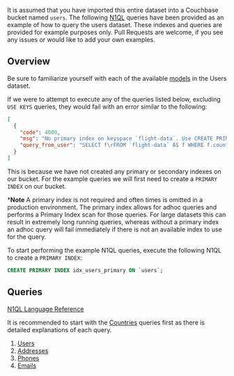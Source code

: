 It is assumed that you have imported this entire dataset into a Couchbase bucket named `users`.  The following [N1QL](http://www.couchbase.com/n1ql) queries have been provided as an example of how to query the users dataset.  These indexes and queries are provided for example purposes only.  Pull Requests are welcome, if you see any issues or would like to add your own examples.


## Overview

Be sure to familiarize yourself with each of the available [models](/users/docs/models/) in the Users dataset.

If we were to attempt to execute any of the queries listed below, excluding `USE KEYS` queries, they would fail with an error similar to the following:

```json
[
  {
    "code": 4000,
    "msg": "No primary index on keyspace `flight-data`. Use CREATE PRIMARY INDEX to create one.",
    "query_from_user": "SELECT f\rFROM `flight-data` AS f WHERE f.country_code = 'FI'\r;"
  }
]
```

This is because we have not created any primary or secondary indexes on our bucket.  For the example queries we will first need to create a `PRIMARY INDEX` on our bucket.  

***Note** A primary index is not required and often times is omitted in a production environment.  The primary index allows for adhoc queries and performs a Primary Index scan for those queries.  For large datasets this can result in extremely long running queries, whereas without a primary index an adhoc query will fail immediately if there is not an available index to use for the query.

To start performing the example N1QL queries, execute the following N1QL to create a `PRIMARY INDEX`:

```sql
CREATE PRIMARY INDEX idx_users_primary ON `users`;
```
## Queries

[N1QL Language Reference](http://developer.couchbase.com/documentation/server/current/n1ql/n1ql-language-reference/index.html)

It is recommended to start with the [Countries](countries.md) queries first as there is detailed explanations of each query.

1. [Users](users.md)
2. [Addresses](addresses.md)
3. [Phones](phones.md)
4. [Emails](emails.md)
